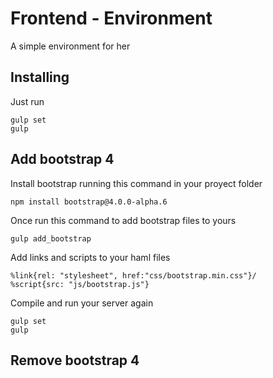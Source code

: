 # Frontend - Environment
A simple environment for her

## Installing 
Just run
```
gulp set
gulp
```

## Add bootstrap 4

Install bootstrap running this command in your proyect folder
```
npm install bootstrap@4.0.0-alpha.6
```


Once run this command to add bootstrap files to yours
```
gulp add_bootstrap
```


Add links and scripts to your haml files
```haml
%link{rel: "stylesheet", href:"css/bootstrap.min.css"}/
%script{src: "js/bootstrap.js"}
```

Compile and run your server again
```
gulp set
gulp
```

## Remove bootstrap 4
